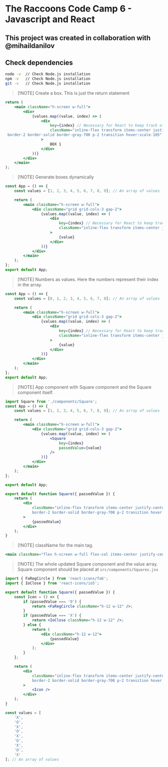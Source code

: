 # The Raccoons Code Camp 6 - Javascript and React

## This project was created in collaboration with @mihaildanilov

## Check dependencies

```bash
node -v  // Check Node.js installation
npm -v   // Check Node.js installation
git -v   // Check Node.js installation
```

> [!NOTE] Create a box. This is just the return statement

```jsx
return (
    <main className="h-screen w-full">
        <div>
            {values.map((value, index) => (
                <div
                    key={index} // Necessary for React to keep track of the elements
                    className="inline-flex transform items-center justify-center rounded-lg
 border-2 border-solid border-gray-700 p-2 transition hover:scale-105"
                >
                    BOX 1
                </div>
            ))}
        </div>
    </main>
);
```

> [!NOTE] Generate boxes dynamically

```jsx
const App = () => {
    const values = [1, 2, 3, 4, 5, 6, 7, 8, 9]; // An array of values

    return (
        <main className="h-screen w-full">
            <div className="grid grid-cols-3 gap-2">
                {values.map((value, index) => (
                    <div
                        key={index} // Necessary for React to keep track of the elements
                        className="inline-flex transform items-center justify-center rounded-lg border-2 border-solid border-gray-700 p-2 transition hover:scale-105"
                    >
                        {value}
                    </div>
                ))}
            </div>
        </main>
    );
};
export default App;
```

> [!NOTE] Numbers as values. Here the numbers represent
> their index in the array.

```jsx
const App = () => {
    const values = [0, 1, 2, 3, 4, 5, 6, 7, 8]; // An array of values

    return (
        <main className="h-screen w-full">
            <div className="grid grid-cols-3 gap-2">
                {values.map((value, index) => (
                    <div
                        key={index} // Necessary for React to keep track of the elements
                        className="inline-flex transform items-center justify-center rounded-lg border-2 border-solid border-gray-700 p-2 transition hover:scale-105"
                    >
                        {value}
                    </div>
                ))}
            </div>
        </main>
    );
};
export default App;
```

> [!NOTE] App component with Square component and the Square
> component itself.

```jsx
import Square from './components/Square';
const App = () => {
    const values = [1, 2, 3, 4, 5, 6, 7, 8, 9]; // An array of values

    return (
        <main className="h-screen w-full">
            <div className="grid grid-cols-3 gap-2">
                {values.map((value, index) => (
                    <Square
                        key={index}
                        passedValue={value}
                    />
                ))}
            </div>
        </main>
    );
};

export default App;
```

```jsx
export default function Square({ passedValue }) {
    return (
        <div
            className="inline-flex transform items-center justify-center rounded-lg
            border-2 border-solid border-gray-700 p-2 transition hover:scale-105"
        >
            {passedValue}
        </div>
    );
}
```

> [!NOTE] className for the main tag.

```jsx
<main className="flex h-screen w-full flex-col items-center justify-center gap-2 bg-[#050505] text-white">
```

> [!NOTE] The whole updated Square component and the value
> array. Square component should be placed at
> `src/components/Squares.jsx`

```jsx
import { FaRegCircle } from 'react-icons/fa6';
import { IoClose } from 'react-icons/io5';

export default function Square({ passedValue }) {
    const Icon = () => {
        if (passedValue === 'O') {
            return <FaRegCircle className="h-12 w-12" />;
        }
        if (passedValue === 'X') {
            return <IoClose className="h-12 w-12" />;
        } else {
            return (
                <div className="h-12 w-12">
                    {passedValue}
                </div>
            );
        }
    };

    return (
        <div
            className="inline-flex transform items-center justify-center rounded-lg
            border-2 border-solid border-gray-700 p-2 transition hover:scale-105"
        >
            <Icon />
        </div>
    );
}
```

```jsx
const values = [
    'X',
    'O',
    'X',
    'O',
    'X',
    'O',
    'X',
    'O',
    'X'
]; // An array of values
```
